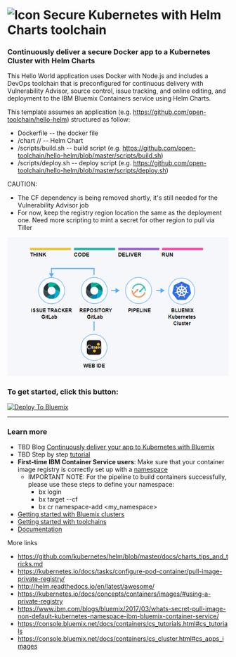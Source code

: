 # ![Icon](./.bluemix/secure-lock-kubernetes.png) Secure Kubernetes with Helm Charts toolchain


### Continuously deliver a secure Docker app to a Kubernetes Cluster with Helm Charts
This Hello World application uses Docker with Node.js and includes a DevOps toolchain that is preconfigured for continuous delivery with Vulnerability Advisor, source control, issue tracking, and online editing, and deployment to the IBM Bluemix Containers service using Helm Charts.

This template assumes an application (e.g. https://github.com/open-toolchain/hello-helm) structured as follow:
- Dockerfile -- the docker file
- /chart /<Application Name>/  -- Helm Chart
- /scripts/build.sh    -- build script (e.g. https://github.com/open-toolchain/hello-helm/blob/master/scripts/build.sh)
- /scripts/deploy.sh  -- deploy script (e.g. https://github.com/open-toolchain/hello-helm/blob/master/scripts/deploy.sh)

CAUTION: 
- The CF dependency is being removed shortly, it's still needed for the Vulnerability Advisor job
- For now, keep the registry region location the same as the deployment one. Need more scripting to mint a secret for other region to pull via Tiller

![Icon](./.bluemix/toolchain.png)

### To get started, click this button:
[![Deploy To Bluemix](https://console.bluemix.net/devops/graphics/create_toolchain_button.png)](https://console.bluemix.net/devops/setup/deploy/?repository=https%3A//github.com/open-toolchain/secure-helm-toolchain)

---
### Learn more 

* TBD Blog [Continuously deliver your app to Kubernetes with Bluemix](https://www.ibm.com/blogs/bluemix/2017/07/continuously-deliver-your-app-to-kubernetes-with-bluemix/)
* TBD Step by step [tutorial](https://www.ibm.com/devops/method/tutorials/tc_secure_kube)
* **First-time IBM Container Service users**: Make sure that your container image registry is correctly set up with a [namespace](https://console.bluemix.net/docs/services/Registry/index.html)
    * IMPORTANT NOTE: For the pipeline to build containers successfully, please use these steps to define your namespace:
        * bx login
        * bx target --cf
        * bx cr namespace-add <my_namespace>
* [Getting started with Bluemix clusters](https://console.bluemix.net/docs/containers/container_index.html?pos=2)
* [Getting started with toolchains](https://bluemix.net/devops/getting-started)
* [Documentation](https://console.ng.bluemix.net/docs/services/ContinuousDelivery/index.html?pos=2)

More links
* https://github.com/kubernetes/helm/blob/master/docs/charts_tips_and_tricks.md
* https://kubernetes.io/docs/tasks/configure-pod-container/pull-image-private-registry/
* http://helm.readthedocs.io/en/latest/awesome/
* https://kubernetes.io/docs/concepts/containers/images/#using-a-private-registry
* https://www.ibm.com/blogs/bluemix/2017/03/whats-secret-pull-image-non-default-kubernetes-namespace-ibm-bluemix-container-service/
* https://console.bluemix.net/docs/containers/cs_tutorials.html#cs_tutorials
* https://console.bluemix.net/docs/containers/cs_cluster.html#cs_apps_images
